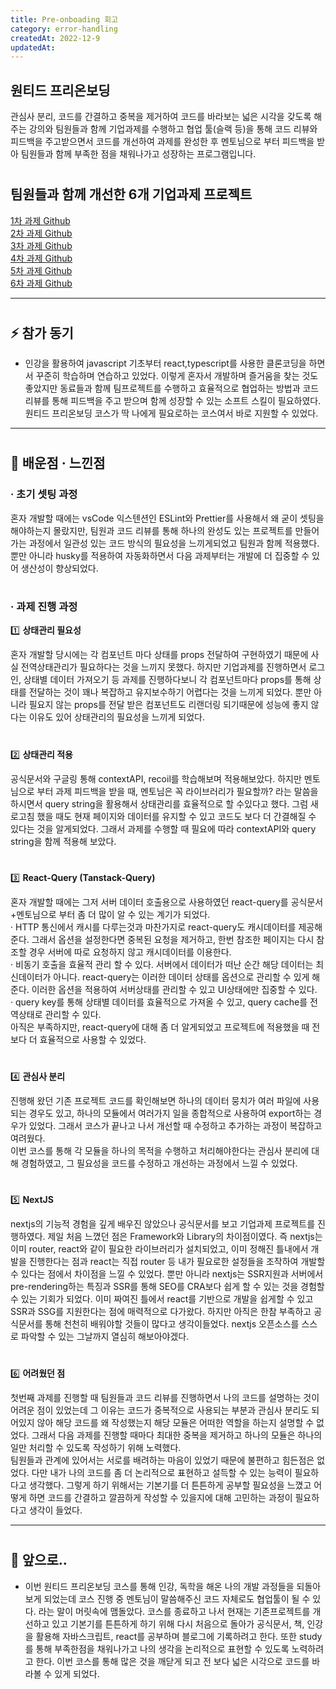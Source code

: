 ```yaml
---
title: Pre-onboading 회고
category: error-handling
createdAt: 2022-12-9
updatedAt:
---
```


## 원티드 프리온보딩

관심사 분리, 코드를 간결하고 중복을 제거하여 코드를 바라보는 넓은 시각을 갖도록 해주는 강의와 팀원들과 함께 기업과제를 수행하고 협업 툴(슬랙 등)을 통해 코드 리뷰와 피드백을 주고받으면서 코드를 개선하여 과제를 완성한 후 멘토님으로 부터 피드백을 받아 팀원들과 함께 부족한 점을 채워나가고 성장하는 프로그램입니다.

#

## 팀원들과 함께 개선한 6개 기업과제 프로젝트

[1차 과제 Github](https://github.com/jangth0655/pre-onboarding-1-assignment)  
[2차 과제 Github](https://github.com/jangth0655/pre-onboarding-1-2-assignment)  
[3차 과제 Github](https://github.com/jangth0655/pre-onboarding-2-1-assignment)  
[4차 과제 Github](https://github.com/jangth0655/pre-onboarding-2-2-assignment)  
[5차 과제 Github](https://github.com/jangth0655/pre-onboarding-3-1-assignment)  
[6차 과제 Github](https://github.com/jangth0655/pre-onboarding-3-2-assignment)

---

#

## ⚡️ 참가 동기

- 인강을 활용하여 javascript 기초부터 react,typescript를 사용한 클론코딩을 하면서 꾸준히 학습하며 연습하고 있었다. 이렇게 혼자서 개발하며 즐거움을 찾는 것도 좋았지만 동료들과 함께 팀프로젝트를 수행하고 효율적으로 협업하는 방법과 코드 리뷰를 통해 피드백을 주고 받으며 함께 성장할 수 있는 소프트 스킬이 필요하였다. 원티드 프리온보딩 코스가 딱 나에게 필요로하는 코스여서 바로 지원할 수 있었다.

---

#

## 📖 배운점 · 느낀점

### · 초기 셋팅 과정

혼자 개발할 때에는 vsCode 익스텐션인 ESLint와 Prettier를 사용해서 왜 굳이 셋팅을 해야하는지 몰랐지만, 팀원과 코드 리뷰를 통해 하나의 완성도 있는 프로젝트를 만들어가는 과정에서 일관성 있는 코드 방식의 필요성을 느끼게되었고 팀원과 함께 적용했다. 뿐만 아니라 husky를 적용하여 자동화하면서 다음 과제부터는 개발에 더 집중할 수 있어 생산성이 향상되었다.

#

### · 과제 진행 과정

1️⃣ **상태관리 필요성**

혼자 개발할 당시에는 각 컴포넌트 마다 상태를 props 전달하여 구현하였기 때문에 사실 전역상태관리가 필요하다는 것을 느끼지 못했다. 하지만 기업과제를 진행하면서 로그인, 상태별 데이터 가져오기 등 과제를 진행하다보니 각 컴포넌트마다 props를 통해 상태를 전달하는 것이 꽤나 복잡하고 유지보수하기 어렵다는 것을 느끼게 되었다. 뿐만 아니라 필요지 않는 props를 전달 받은 컴포넌트도 리랜더링 되기때문에 성능에 좋지 않다는 이유도 있어 상태관리의 필요성을 느끼게 되었다.

#

2️⃣ **상태관리 적용**

공식문서와 구글링 통해 contextAPI, recoil를 학습해보며 적용해보았다. 하지만 멘토님으로 부터 과제 피드백을 받을 때, 멘토님은 꼭 라이브러리가 필요할까? 라는 말씀을 하시면서 query string을 활용해서 상태관리를 효율적으로 할 수있다고 했다. 그럼 새로고침 했을 때도 현재 페이지와 데이터를 유지할 수 있고 코드도 보다 더 간결해질 수 있다는 것을 알게되었다. 그래서 과제를 수행할 때 필요에 따라 contextAPI와 query string을 함께 적용해 보았다.

#

3️⃣ **React-Query (Tanstack-Query)**

혼자 개발할 때에는 그저 서버 데이터 호출용으로 사용하였던 react-query를 공식문서+멘토님으로 부터 좀 더 많이 알 수 있는 계기가 되었다.  
· HTTP 통신에서 캐시를 다루는것과 마찬가지로 react-query도 캐시데이터를 제공해준다. 그래서 옵션을 설정한다면 중복된 요청을 제거하고, 한번 참조한 페이지는 다시 참조할 경우 서버에 따로 요청하지 않고 캐시데이터를 이용한다.  
· 비동기 호출을 효율적 관리 할 수 있다. 서버에서 데이터가 떠난 순간 해당 데이터는 최신데이터가 아니다. react-query는 이러한 데이터 상태를 옵션으로 관리할 수 있게 해준다. 이러한 옵션을 적용하여 서버상태를 관리할 수 있고 UI상태에만 집중할 수 있다.  
· query key를 통해 상태별 데이터를 효율적으로 가져올 수 있고, query cache를 전역상태로 관리할 수 있다.  
아직은 부족하지만, react-query에 대해 좀 더 알게되었고 프로젝트에 적용했을 때 전 보다 더 효율적으로 사용할 수 있었다.

#

4️⃣ **관심사 분리**

진행해 왔던 기존 프로젝트 코드를 확인해보면 하나의 데이터 뭉치가 여러 파일에 사용되는 경우도 있고, 하나의 모듈에서 여러가지 일을 종합적으로 사용하여 export하는 경우가 있었다. 그래서 코스가 끝나고 나서 개선할 때 수정하고 추가하는 과정이 복잡하고 여려웠다.  
이번 코스를 통해 각 모듈을 하나의 목적을 수행하고 처리해야한다는 관심사 분리에 대해 경험하였고, 그 필요성을 코드를 수정하고 개선하는 과정에서 느낄 수 있었다.

#

5️⃣ **NextJS**

nextjs의 기능적 경험을 깊게 배우진 않았으나 공식문서를 보고 기업과제 프로젝트를 진행하였다. 제일 처음 느꼈던 점은 Framework와 Library의 차이점이였다. 즉 nextjs는 이미 router, react와 같이 필요한 라이브러리가 설치되었고, 이미 정해진 틀내에서 개발을 진행한다는 점과 react는 직접 router 등 내가 필요로한 설정들을 조작하여 개발할 수 있다는 점에서 차이점을 느낄 수 있었다. 뿐만 아니라 nextjs는 SSR지원과 서버에서 pre-rendering하는 특징과 SSR를 통해 SEO를 CRA보다 쉽게 할 수 있는 것을 경험할 수 있는 기회가 되었다. 이미 짜여진 틀에서 react를 기반으로 개발을 쉽게할 수 있고 SSR과 SSG를 지원한다는 점에 매력적으로 다가왔다. 하지만 아직은 한참 부족하고 공식문서를 통해 천천히 배워야할 것들이 많다고 생각이들었다. nextjs 오픈소스를 스스로 파악할 수 있는 그날까지 열심히 해보아야겠다.

#

6️⃣ **어려웠던 점**

첫번째 과제를 진행할 때 팀원들과 코드 리뷰를 진행하면서 나의 코드를 설명하는 것이 어려운 점이 있었는데 그 이유는 코드가 중복적으로 사용되는 부분과 관심사 분리도 되어있지 않아 해당 코드를 왜 작성했는지 해당 모듈은 어떠한 역할을 하는지 설명할 수 없었다. 그래서 다음 과제를 진행할 때마다 최대한 중복을 제거하고 하나의 모듈은 하나의 일만 처리할 수 있도록 작성하기 위해 노력했다.  
팀원들과 관계에 있어서는 서로를 배려하는 마음이 있었기 때문에 불편하고 힘든점은 없었다. 다만 내가 나의 코드를 좀 더 논리적으로 표현하고 설득할 수 있는 능력이 필요하다고 생각했다. 그렇게 하기 위해서는 기본기를 더 튼튼하게 공부할 필요성을 느꼈고 어떻게 하면 코드를 간결하고 깔끔하게 작성할 수 있을지에 대해 고민하는 과정이 필요하다고 생각이 들었다.

---

#

## 👊 앞으로..

- 이번 원티드 프리온보딩 코스를 통해 인강, 독학을 해온 나의 개발 과정들을 되돌아보게 되었는데 코스 진행 중 멘토님이 말씀해주신 코드 자체로도 협업툴이 될 수 있다. 라는 말이 머릿속에 맴돌았다. 코스를 종료하고 나서 현재는 기존프로젝트를 개선하고 있고 기본기를 튼튼하게 하기 위해 다시 처음으로 돌아가 공식문서, 책, 인강을 활용해 자바스크립트, react를 공부하며 블로그에 기록하려고 한다. 또한 study를 통해 부족한점을 채워나가고 나의 생각을 논리적으로 표현할 수 있도록 노력하려고 한다. 이번 코스를 통해 많은 것을 깨닫게 되고 전 보다 넓은 시각으로 코드를 바라볼 수 있게 되었다.
